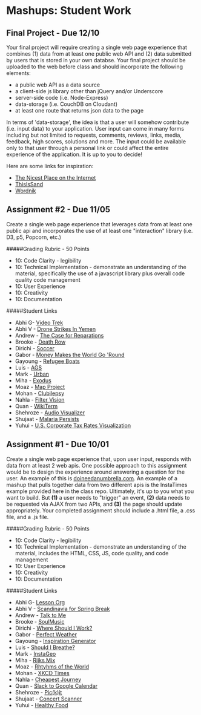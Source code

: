 Mashups: Student Work
===============================

Final Project - Due 12/10
-------------------------
Your final project will require creating a single web page experience that combines (1) data from at least one public web API and (2) data submitted by users that is stored in your own databse. Your final project should be uploaded to the web before class and should incorporate the following elements:  
  * a public web API as a data source
  * a client-side js library other than jQuery and/or Underscore
  * server-side code (i.e. Node-Express)
  * data-storage (i.e. CouchDB on Cloudant)
  * at least one route that returns json data to the page  

In terms of 'data-storage', the idea is that a user will somehow contribute (i.e. input data) to your application. User input can come in many forms including but not limited to requests, comments, reviews, links, media, feedback, high scores, solutions and more. The input could be available only to that user through a personal link or could affect the entire experience of the application. It is up to you to decide! 

Here are some links for inspiration:  
  * [The Nicest Place on the Internet](http://thenicestplaceontheinter.net/)
  * [ThisIsSand](http://thisissand.com/)  
  * [Wordnik](https://www.wordnik.com/)


Assignment #2 - Due 11/05
-------------------------
Create a single web page experience that leverages data from at least one public api and incorporates the use of at least one "interaction" library (i.e. D3, p5, Popcorn, etc.)

#####Grading Rubric - 50 Points
  * 10: Code Clarity - legibility
  * 10: Technical Implementation - demonstrate an understanding of the material, specifically the use of a javascript library plus overall code quality code management
  * 10: User Experience
  * 10: Creativity
  * 10: Documentation

#####Student Links
* Abhi G- [Video Trek](http://ag3754.nyuad.im/videotrek/)
* Abhi V - [Drone Strikes In Yemen](http://av1509.nyuad.im/Project2/)
* Andrew - [The Case for Reparations](http://aac511.nyuad.im/Mashups/Mashups:%20Second%20Assignment/Mashups%20Second%20Assignment/euroMap.html)
* Brooke - [Death Row](http://bnhopkins.com/The%20Death%20Row/)
* Dirichi - [Soccer]()
* Gabor - [Money Makes the World Go 'Round](http://gc1569.nyuad.im/MoneyMakesTheWorld/)
* Gayoung - [Refugee Boats](http://gl1035.nyuad.im/refugee_boats/)
* Luis - [AGS](http://lmn297.nyuad.im/AGS/)
* Mark -  [Urban](http://marksurnin.com/urban)
* Miha - [Exodus](http://mk4908.imnyuad.com/passingThruSlo/)
* Moaz - [Map Project](http://ma3585.nyuad.im/)
* Mohan - [Clubilepsy](http://md2940.nyuad.im/)
* Nahla - [Filter Vision](http://ni372.nyuad.im/Project%202/)
* Quan - [WikiTerm](http://qhv200.nyuad.im/project/second_assignment/main.html)
* Shehroze - [Audio Visualizer](http://suk222.nyuad.im/Project%202/)
* Shujaat - [Malaria Persists](http://www.msm622.nyuad.im/MalariaPersists/)
* Yuhui - [U.S. Corporate Tax Rates Visualization](http://yd610.nyuad.im/project2Yuhui/)



Assignment #1 - Due 10/01
-------------------------
Create a single web page experience that, upon user input, responds with data from at least 2 web apis. One possible approach to this assignment would be to design the experience around answering a question for the user. An example of this is [doineedanumbrella.com](http://doineedanumbrella.com/). An example of a mashup that pulls together data from two different apis is the InstaTimes example provided here in the class repo. Ultimately, it's up to you what you want to build. But **(1)** a user needs to "trigger" an event, **(2)** data needs to be requested via AJAX from two APIs, and **(3)** the page should update appropriately. Your completed assignment should include a .html file, a .css file, and a .js file. 

#####Grading Rubric - 50 Points
  * 10: Code Clarity - legibility
  * 10: Technical Implementation - demonstrate an understanding of the material, includes the HTML, CSS, JS, code quality, and code management
  * 10: User Experience
  * 10: Creativity
  * 10: Documentation


#####Student Links
* Abhi G- [Lesson Org](http://ag3754.nyuad.im/bing/)
* Abhi V - [Scandinavia for Spring Break](http://av1509.nyuad.im/Project1/)
* Andrew - [Talk to Me](http://aac511.nyuad.im/Mashups/Week%20of%20Sept%2030/feelings-talker.html)
* Brooke - [SoulMusic](http://bnhopkins.com/SoulMusic)
* Dirichi - [Where Should I Work?](http://din206.nyuad.im/Mashups/projects/whereshouldiwork/)
* Gabor - [Perfect Weather](http://gc1569.nyuad.im/perfectweather/perfectWeather.html)
* Gayoung - [Inspiration Generator](http://gl1035.nyuad.im/inspiration_generator/)
* Luis - [Should I Breathe?](http://lmn297.nyuad.im/sib/)
* Mark - [InstaGeo](http://marksurnin.com/insta)
* Miha -  [Rijks Mix](http://mk4908.imnyuad.com/api)
* Moaz - [Rhtyhms of the World](http://ma3585.nyuad.im/Project1/project1.html)
* Mohan - [XKCD Times](http://md2940.nyuad.im/XKCD.html)
* Nahla - [Cheapest Journey](http://ni372.nyuad.im/Project%201/Project1.html)
* Quan - [Slack to Google Calendar](http://qhv200.nyuad.im/assignment/first_assignment/main.html)
* Shehroze - [Pic(k)it](http://suk222.nyuad.im/Project%201/)
* Shujaat - [Concert Scanner](http://www.msm622.nyuad.im/ConcertScanner/)
* Yuhui - [Healthy Food](http://yd610.nyuad.im/week3%20hw/week3hw.html)



